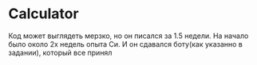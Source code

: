 # Calculator
Код может выглядеть мерзко, но он писался за 1.5 недели. 
На начало было около 2х недель опыта Си.
И он сдавался боту(как указанно в задании), который все принял